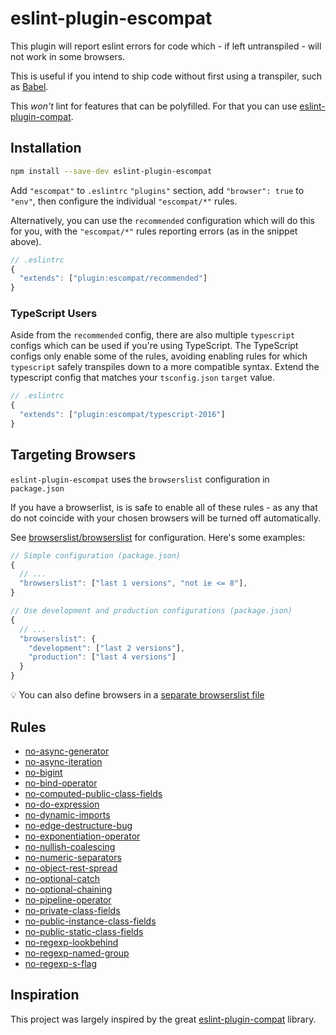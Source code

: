 # eslint-plugin-escompat

This plugin will report eslint errors for code which - if left untranspiled - will not work in some browsers.

This is useful if you intend to ship code without first using a transpiler, such as [Babel](https://babeljs.io).

This _won't_ lint for features that can be polyfilled. For that you can use [eslint-plugin-compat][epc].

## Installation

```bash
npm install --save-dev eslint-plugin-escompat
```

Add `"escompat"` to `.eslintrc` `"plugins"` section, add `"browser": true` to `"env"`, then configure the individual `"escompat/*"` rules.

Alternatively, you can use the `recommended` configuration which will do this for you, with the `"escompat/*"` rules reporting errors (as in the snippet above).
```js
// .eslintrc
{
  "extends": ["plugin:escompat/recommended"]
}
```

### TypeScript Users

Aside from the `recommended` config, there are also multiple `typescript` configs which can be used if you're using TypeScript. The TypeScript configs only enable some of the rules, avoiding enabling rules for which `typescript` safely transpiles down to a more compatible syntax. Extend the typescript config that matches your `tsconfig.json` `target` value.

```js
// .eslintrc
{
  "extends": ["plugin:escompat/typescript-2016"]
}
```

## Targeting Browsers

`eslint-plugin-escompat` uses the `browserslist` configuration in `package.json`

If you have a browserlist, is is safe to enable all of these rules - as any
that do not coincide with your chosen browsers will be turned off
automatically.

See [browserslist/browserslist](https://github.com/browserslist/browserslist) for configuration. Here's some examples:

```js
// Simple configuration (package.json)
{
  // ...
  "browserslist": ["last 1 versions", "not ie <= 8"],
}
```

```js
// Use development and production configurations (package.json)
{
  // ...
  "browserslist": {
    "development": ["last 2 versions"],
    "production": ["last 4 versions"]
  }
}
```

:bulb: You can also define browsers in a [separate browserslist file](https://github.com/browserslist/browserslist#config-file)

## Rules

 - [no-async-generator](./docs/no-async-generator.md)
 - [no-async-iteration](./docs/no-async-iteration.md)
 - [no-bigint](./docs/no-bigint.md)
 - [no-bind-operator](./docs/no-bind-operator.md)
 - [no-computed-public-class-fields](./docs/no-computed-public-class-fields.md)
 - [no-do-expression](./docs/no-do-expression.md)
 - [no-dynamic-imports](./docs/no-dynamic-imports.md)
 - [no-edge-destructure-bug](./docs/no-edge-destructure-bug.md)
 - [no-exponentiation-operator](./docs/no-exponentiation-operator.md)
 - [no-nullish-coalescing](./docs/no-nullish-coalescing.md)
 - [no-numeric-separators](./docs/no-numeric-separators.md)
 - [no-object-rest-spread](./docs/no-object-rest-spread.md)
 - [no-optional-catch](./docs/no-optional-catch.md)
 - [no-optional-chaining](./docs/no-optional-chaining.md)
 - [no-pipeline-operator](./docs/no-pipeline-operator.md)
 - [no-private-class-fields](./docs/no-private-class-fields.md)
 - [no-public-instance-class-fields](./docs/no-public-instance-class-fields.md)
 - [no-public-static-class-fields](./docs/no-public-static-class-fields.md)
 - [no-regexp-lookbehind](./docs/no-regexp-lookbehind.md)
 - [no-regexp-named-group](./docs/no-regexp-named-group.md)
 - [no-regexp-s-flag](./docs/no-regexp-s-flag.md)

## Inspiration
This project was largely inspired by the great [eslint-plugin-compat][epc] library.

[epc]: https://github.com/amilajack/eslint-plugin-compat
